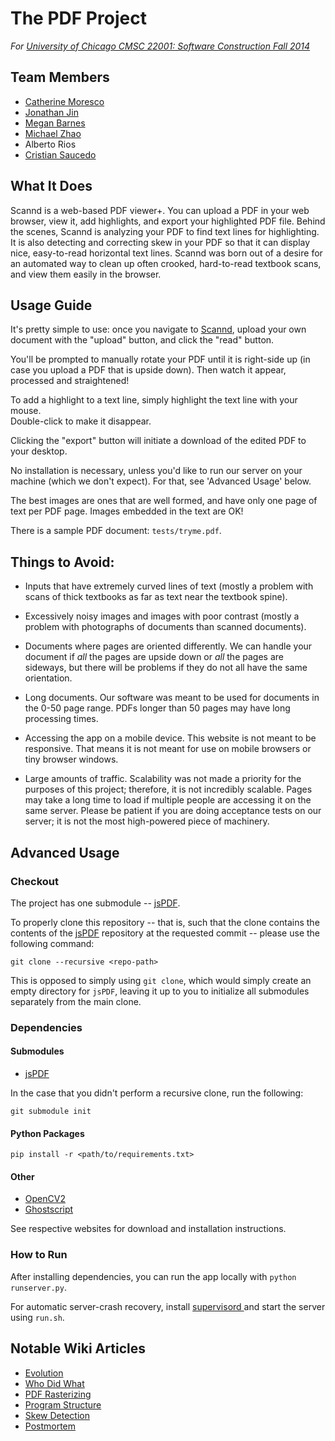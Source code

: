 # The PDF Project 

*For [ University of Chicago CMSC 22001: Software Construction Fall 2014 ](http://people.cs.uchicago.edu/~shanlu/teaching/22001_fa14/index.html)*

## Team Members

- [ Catherine Moresco ](https://github.com/catherinemoresco/)
- [ Jonathan Jin ](https://github.com/jinnovation)
- [ Megan Barnes ](https://github.com/meganbarnes)
- [ Michael Zhao ](https://github.com/ucmz)
- Alberto Rios
- [ Cristian Saucedo ](https://github.com/saucedoc)


## What It Does

Scannd is a web-based PDF viewer+.  You can upload a PDF in your web browser, view it, add
highlights, and export your highlighted PDF file.  Behind the scenes, Scannd is analyzing
your PDF to find text lines for highlighting.  It is also detecting and correcting skew in
your PDF so that it can display nice, easy-to-read horizontal text lines.  Scannd was born
out of a desire for an automated way to clean up often crooked, hard-to-read textbook scans, 
and view them easily in the browser.

## Usage Guide
It's pretty simple to use: once you navigate to [Scannd](http://spark.uchicago.edu), 
upload your own document with the "upload" button, and click the "read" button.

You'll be prompted to manually rotate your PDF until it is right-side up (in case you upload
a PDF that is upside down).  Then watch it appear, processed and straightened!

To add a highlight to a text line, simply highlight the text line with your mouse.  
Double-click to make it disappear.  

Clicking the "export" button will initiate a download of the edited PDF to your desktop.

No installation is necessary, unless you'd like to run our server on your machine (which 
we don't expect).  For that, see 'Advanced Usage' below.

The best images are ones that are well formed, and have only one page of text
per PDF page. Images embedded in the text are OK!

There is a sample PDF document: `tests/tryme.pdf`.

## Things to Avoid:
- Inputs that have extremely curved lines of text (mostly a problem with scans of thick textbooks
as far as text near the textbook spine). 

- Excessively noisy images and images with poor contrast (mostly a problem with photographs of documents than scanned documents).

- Documents where pages are oriented differently. We can handle your document if *all* the pages are upside down or *all* the pages are sideways, but there will be problems if they do not all have the same orientation.

- Long documents. Our software was meant to be used for documents in the 0-50 page range. PDFs longer than 50 pages may have long processing times. 

- Accessing the app on a mobile device. This website is not meant to be responsive.  That means it is not meant for use on mobile browsers or tiny browser windows.

- Large amounts of traffic. Scalability was not made a priority for the purposes of this project; therefore, it is not incredibly scalable. Pages may take a long time to load if multiple people are accessing it on the same server. Please be patient if you are doing acceptance tests on our server; it is not the most high-powered piece of machinery.

## Advanced Usage

### Checkout

The project has one submodule -- [jsPDF](https://github.com/MrRio/jsPDF).

To properly clone this repository -- that is, such that the clone contains the
contents of the [jsPDF](https://github.com/MrRio/jsPDF) repository at the
requested commit -- please use the following command:

```
git clone --recursive <repo-path>
```

This is opposed to simply using `git clone`, which would simply create an empty
directory for `jsPDF`, leaving it up to you to initialize all submodules
separately from the main clone.

### Dependencies
#### Submodules
- [jsPDF](https://github.com/MrRio/jsPDF)

In the case that you didn't perform a recursive clone, run the following: 
  
```
git submodule init
```

#### Python Packages
```
pip install -r <path/to/requirements.txt>
```

#### Other

- [OpenCV2](http://opencv.org/)
- [Ghostscript](http://ghostscript.com/doc/current/Install.htm)

See respective websites for download and installation instructions.

### How to Run
After installing dependencies, you can run the app locally with 
`python runserver.py`.

For automatic server-crash recovery, install [ supervisord
](http://supervisord.org/) and start the server using `run.sh`.


## Notable Wiki Articles
- [ Evolution ](https://github.com/catherinemoresco/PDFProject/wiki/Evolution)
- [ Who Did What ](https://github.com/catherinemoresco/PDFProject/wiki/Who-Did-What)
- [ PDF Rasterizing ](https://github.com/catherinemoresco/PDFProject/wiki/PDF-Rasterizing)
- [ Program Structure ](https://github.com/catherinemoresco/PDFProject/wiki/Program-Structure)
- [ Skew Detection ](https://github.com/catherinemoresco/PDFProject/wiki/Skew-Detection)
- [ Postmortem ](https://github.com/catherinemoresco/PDFProject/wiki/Postmortem)
